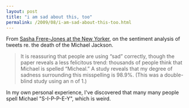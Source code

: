 ```yaml
---
layout: post
title: "i am sad about this, too"
permalink: /2009/08/i-am-sad-about-this-too.html
---
```


<p>From <a href="http://www.newyorker.com/online/blogs/sashafrerejones/2009/08/michael-jackson-twitter.html">Sasha Frere-Jones at the New Yorker</a>, on the sentiment analysis of tweets re. the death of the Michael Jackson.</p>

<blockquote>It is reassuring that people are using “sad” correctly, though the paper reveals a less felicitous trend: thousands of people think that Michael is spelled “Micheal.” A study reveals that my degree of sadness surrounding this misspelling is 98.9%. (This was a double-blind study using an n of 1.)</blockquote>

<p>In my own personal experience, I&#39;ve discovered that many many people spell Michael &quot;S-I-P-P-E-Y&quot;, which is weird.</p>


